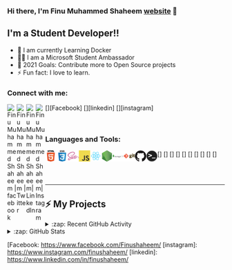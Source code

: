 ### Hi there, I'm Finu Muhammed Shaheem [website] 👋


## I'm a Student Developer!!

- 🔭 I am currently Learning Docker
- 👨‍💻 I am a Microsoft Student Ambassador
- 🥅 2021 Goals: Contribute more to Open Source projects
- ⚡ Fun fact: I love to learn.

### Connect with me:

[<img align="left" alt="Finu Muhammed Shaheem | facebook" width="22px" src="https://cdn.jsdelivr.net/npm/simple-icons@v3/icons/facebook.svg" />][Facebook]
[<img align="left" alt="Finu Muhammed Shaheem | Twitter" width="22px" src="https://cdn.jsdelivr.net/npm/simple-icons@v3/icons/twitter.svg" />][twitter]
[<img align="left" alt="Finu Muhammed Shaheem| LinkedIn" width="22px" src="https://cdn.jsdelivr.net/npm/simple-icons@v3/icons/linkedin.svg" />][linkedin]
[<img align="left" alt="Finu Muhammed Shaheem| Instagram" width="22px" src="https://cdn.jsdelivr.net/npm/simple-icons@v3/icons/instagram.svg" />][instagram]

<br />

### Languages and Tools:

[<img align="left" alt="HTML5" width="26px" src="https://raw.githubusercontent.com/github/explore/80688e429a7d4ef2fca1e82350fe8e3517d3494d/topics/html/html.png" />]
[<img align="left" alt="CSS3" width="26px" src="https://raw.githubusercontent.com/github/explore/80688e429a7d4ef2fca1e82350fe8e3517d3494d/topics/css/css.png" />]
[<img align="left" alt="Sass" width="26px" src="https://raw.githubusercontent.com/github/explore/80688e429a7d4ef2fca1e82350fe8e3517d3494d/topics/sass/sass.png" />]
[<img align="left" alt="JavaScript" width="26px" src="https://raw.githubusercontent.com/github/explore/80688e429a7d4ef2fca1e82350fe8e3517d3494d/topics/javascript/javascript.png" />]
[<img align="left" alt="React" width="26px" src="https://raw.githubusercontent.com/github/explore/80688e429a7d4ef2fca1e82350fe8e3517d3494d/topics/react/react.png" />]
[<img align="left" alt="Node.js" width="26px" src="https://raw.githubusercontent.com/github/explore/80688e429a7d4ef2fca1e82350fe8e3517d3494d/topics/nodejs/nodejs.png" />]
[<img align="left" alt="MongoDB" width="26px" src="https://raw.githubusercontent.com/github/explore/80688e429a7d4ef2fca1e82350fe8e3517d3494d/topics/mongodb/mongodb.png" />]
[<img align="left" alt="Git" width="26px" src="https://raw.githubusercontent.com/github/explore/80688e429a7d4ef2fca1e82350fe8e3517d3494d/topics/git/git.png" />]
[<img align="left" alt="GitHub" width="26px" src="https://raw.githubusercontent.com/github/explore/78df643247d429f6cc873026c0622819ad797942/topics/github/github.png" />]
[<img align="left" alt="Terminal" width="26px" src="https://raw.githubusercontent.com/github/explore/80688e429a7d4ef2fca1e82350fe8e3517d3494d/topics/terminal/terminal.png" />]

<br />
<br />

---
## ⚡ My Projects
<!-- PROJECTS START --> <!-- PROJECTS END -->

<details>
  <summary>:zap: Recent GitHub Activity</summary>

</details>

<details>
  <summary>:zap: GitHub Stats</summary>
<!-- 
  <img align="left" alt="Finu GitHub Stats" src="https://github-readme-stats.codestackr.vercel.app/api?username=codeSTACKr&show_icons=true&hide_border=true" /> -->

</details>

[website]: https://finushaheem.github.io/portfolio/
[twitter]: https://twitter.com/finushaheem/
[Facebook: https://www.facebook.com/Finushaheem/
[instagram]: https://www.instagram.com/finushaheem/
[linkedin]: https://www.linkedin.com/in/finushaheem/
